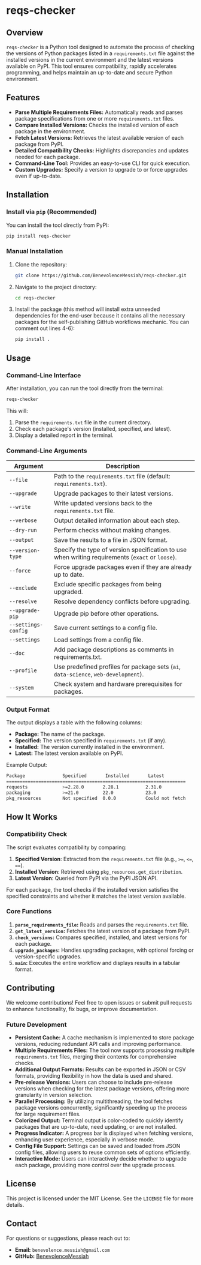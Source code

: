 # reqs-checker

## Overview

`reqs-checker` is a Python tool designed to automate the process of checking the versions of Python packages listed in a `requirements.txt` file against the installed versions in the current environment and the latest versions available on PyPI. This tool ensures compatibility, rapidly accelerates programming, and helps maintain an up-to-date and secure Python environment.

## Features

- **Parse Multiple Requirements Files:** Automatically reads and parses package specifications from one or more `requirements.txt` files.
- **Compare Installed Versions:** Checks the installed version of each package in the environment.
- **Fetch Latest Versions:** Retrieves the latest available version of each package from PyPI.
- **Detailed Compatibility Checks:** Highlights discrepancies and updates needed for each package.
- **Command-Line Tool:** Provides an easy-to-use CLI for quick execution.
- **Custom Upgrades:** Specify a version to upgrade to or force upgrades even if up-to-date.

## Installation

### Install via `pip` (Recommended)

You can install the tool directly from PyPI:

```bash
pip install reqs-checker
```

### Manual Installation

1. Clone the repository:

   ```bash
   git clone https://github.com/BenevolenceMessiah/reqs-checker.git
   ```

2. Navigate to the project directory:

   ```bash
   cd reqs-checker
   ```

3. Install the package (this method will install extra unneeded dependencies for the end-user because it contains all the necessary packages for the self-publishing GitHub workflows mechanic. You can comment out lines 4-6):

   ```bash
   pip install .
   ```

## Usage

### Command-Line Interface

After installation, you can run the tool directly from the terminal:

```bash
reqs-checker
```

This will:

1. Parse the `requirements.txt` file in the current directory.
2. Check each package's version (installed, specified, and latest).
3. Display a detailed report in the terminal.

### Command-Line Arguments

| Argument           | Description                                                                                     |
|--------------------|-------------------------------------------------------------------------------------------------|
| `--file`           | Path to the `requirements.txt` file (default: `requirements.txt`).                            |
| `--upgrade`        | Upgrade packages to their latest versions.                                                    |
| `--write`          | Write updated versions back to the `requirements.txt` file.                                    |
| `--verbose`        | Output detailed information about each step.                                                   |
| `--dry-run`        | Perform checks without making changes.                                                         |
| `--output`         | Save the results to a file in JSON format.                                                     |
| `--version-type`   | Specify the type of version specification to use when writing requirements (`exact` or `loose`). |
| `--force`          | Force upgrade packages even if they are already up to date.                                    |
| `--exclude`        | Exclude specific packages from being upgraded.                                                 |
| `--resolve`        | Resolve dependency conflicts before upgrading.                                                  |
| `--upgrade-pip`    | Upgrade pip before other operations.                                                            |
| `--settings-config`| Save current settings to a config file.                                                         |
| `--settings`       | Load settings from a config file.                                                               |
| `--doc`            | Add package descriptions as comments in requirements.txt.                                      |
| `--profile`        | Use predefined profiles for package sets (`ai`, `data-science`, `web-development`).           |
| `--system`         | Check system and hardware prerequisites for packages.                                          |

### Output Format

The output displays a table with the following columns:

- **Package:** The name of the package.
- **Specified:** The version specified in `requirements.txt` (if any).
- **Installed:** The version currently installed in the environment.
- **Latest:** The latest version available on PyPI.

Example Output:

```bash
Package              Specified       Installed       Latest         
===================================================================
requests             >=2.28.0       2.28.1          2.31.0         
packaging            >=21.0         22.0            23.0           
pkg_resources        Not specified  0.0.0           Could not fetch
```

## How It Works

### Compatibility Check

The script evaluates compatibility by comparing:

1. **Specified Version**: Extracted from the `requirements.txt` file (e.g., `>=`, `<=`, `==`).
2. **Installed Version**: Retrieved using `pkg_resources.get_distribution`.
3. **Latest Version**: Queried from PyPI via the PyPI JSON API.

For each package, the tool checks if the installed version satisfies the specified constraints and whether it matches the latest version available.

### Core Functions

1. **`parse_requirements_file`:** Reads and parses the `requirements.txt` file.
2. **`get_latest_version`:** Fetches the latest version of a package from PyPI.
3. **`check_versions`:** Compares specified, installed, and latest versions for each package.
4. **`upgrade_packages`:** Handles upgrading packages, with optional forcing or version-specific upgrades.
5. **`main`:** Executes the entire workflow and displays results in a tabular format.

## Contributing

We welcome contributions! Feel free to open issues or submit pull requests to enhance functionality, fix bugs, or improve documentation.

### Future Development

- **Persistent Cache:** A cache mechanism is implemented to store package versions, reducing redundant API calls and improving performance.
- **Multiple Requirements Files:** The tool now supports processing multiple `requirements.txt` files, merging their contents for comprehensive checks.
- **Additional Output Formats:** Results can be exported in JSON or CSV formats, providing flexibility in how the data is used and shared.
- **Pre-release Versions:** Users can choose to include pre-release versions when checking for the latest package versions, offering more granularity in version selection.
- **Parallel Processing:** By utilizing multithreading, the tool fetches package versions concurrently, significantly speeding up the process for large requirement files.
- **Colorized Output:** Terminal output is color-coded to quickly identify packages that are up-to-date, need updating, or are not installed.
- **Progress Indicator:** A progress bar is displayed when fetching versions, enhancing user experience, especially in verbose mode.
- **Config File Support:** Settings can be saved and loaded from JSON config files, allowing users to reuse common sets of options efficiently.
- **Interactive Mode:** Users can interactively decide whether to upgrade each package, providing more control over the upgrade process.

## License

This project is licensed under the MIT License. See the `LICENSE` file for more details.

## Contact

For questions or suggestions, please reach out to:

- **Email:** ``benevolence.messiah@gmail.com``
- **GitHub:** [BenevolenceMessiah](https://github.com/BenevolenceMessiah)
